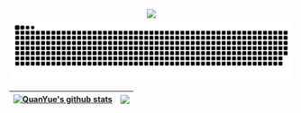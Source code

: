 <div align="center">
  <!-- dynamic typing effect 动态打字效果 -->
  <div>
    <a href="https://github.com/yuequanfighting">
      <img src="https://readme-typing-svg.demolab.com?font=Fira+Code&pause=1000&width=435&lines=Hello,I'm Quan Yue." />
    </a>
  </div>

  <!-- 贪吃蛇代码 -->
  
<picture>
  <source media="(prefers-color-scheme: dark)" srcset="https://raw.githubusercontent.com/yuequanfighting/yuequanfighting/output/github-contribution-grid-snake-dark.svg">
  <source media="(prefers-color-scheme: light)" srcset="https://raw.githubusercontent.com/yuequanfighting/yuequanfighting/output/github-contribution-grid-snake.svg">
  <img alt="github contribution grid snake animation" src="https://raw.githubusercontent.com/yuequanfighting/yuequanfighting/output/github-contribution-grid-snake.svg">
</picture>

</div>


| <a href="https://github.com/yuequanfighting"><img align="center" src="https://github-readme-stats.vercel.app/api?username=yuequanfighting&show_icons=true&include_all_commits=true&theme=buefy&hide_border=true" alt="QuanYue's github stats" /></a> | <a href="https://github.com/yuequanfighting"><img align="center" src="https://github-readme-stats.vercel.app/api/top-langs/?username=yuequanfighting&layout=compact&theme=buefy&hide_border=true" /></a> |
| ------------- | ------------- |
